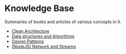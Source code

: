 # Knowledge Base

Summaries of books and articles of various concepts in it.

* [Clean Architecture](architecture-clean/index.md)
* [Data structures and Algorithms](core-data-struct-algorithms/index.md)
* [Design Patterns](architecture-design-patterns/index.md)
* [(NodeJS) Network and Streams](nodejs-streams-and-networking/index.md)
